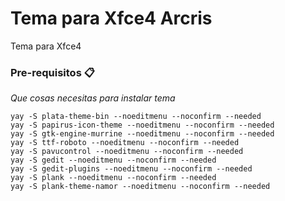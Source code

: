 # Tema para Xfce4 Arcris

Tema para Xfce4


### Pre-requisitos 📋

_Que cosas necesitas para instalar tema_

```
yay -S plata-theme-bin --noeditmenu --noconfirm --needed
yay -S papirus-icon-theme --noeditmenu --noconfirm --needed
yay -S gtk-engine-murrine --noeditmenu --noconfirm --needed
yay -S ttf-roboto --noeditmenu --noconfirm --needed
yay -S pavucontrol --noeditmenu --noconfirm --needed
yay -S gedit --noeditmenu --noconfirm --needed
yay -S gedit-plugins --noeditmenu --noconfirm --needed
yay -S plank --noeditmenu --noconfirm --needed
yay -S plank-theme-namor --noeditmenu --noconfirm --needed
```